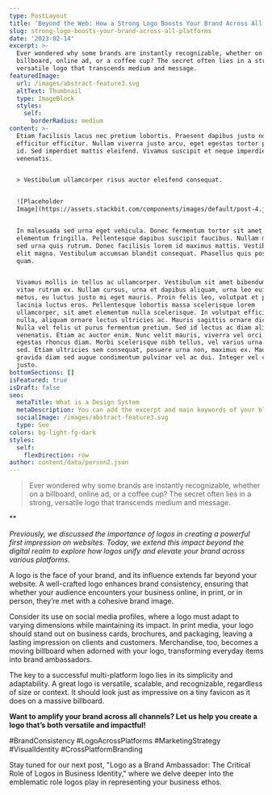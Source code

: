 ```yaml
---
type: PostLayout
title: 'Beyond the Web: How a Strong Logo Boosts Your Brand Across All Platforms'
slug: strong-logo-boosts-your-brand-across-all-platforms
date: '2023-02-14'
excerpt: >-
  Ever wondered why some brands are instantly recognizable, whether on a
  billboard, online ad, or a coffee cup? The secret often lies in a strong,
  versatile logo that transcends medium and message.
featuredImage:
  url: /images/abstract-feature3.svg
  altText: Thumbnail
  type: ImageBlock
  styles:
    self:
      borderRadius: medium
content: >-
  Etiam facilisis lacus nec pretium lobortis. Praesent dapibus justo non
  efficitur efficitur. Nullam viverra justo arcu, eget egestas tortor pretium
  id. Sed imperdiet mattis eleifend. Vivamus suscipit et neque imperdiet
  venenatis.


  > Vestibulum ullamcorper risus auctor eleifend consequat.


  ![Placeholder
  Image](https://assets.stackbit.com/components/images/default/post-4.jpeg)


  In malesuada sed urna eget vehicula. Donec fermentum tortor sit amet nisl
  elementum fringilla. Pellentesque dapibus suscipit faucibus. Nullam malesuada
  sed urna quis rutrum. Donec facilisis lorem id maximus mattis. Vestibulum quis
  elit magna. Vestibulum accumsan blandit consequat. Phasellus quis posuere
  quam.


  Vivamus mollis in tellus ac ullamcorper. Vestibulum sit amet bibendum ipsum,
  vitae rutrum ex. Nullam cursus, urna et dapibus aliquam, urna leo euismod
  metus, eu luctus justo mi eget mauris. Proin felis leo, volutpat et purus in,
  lacinia luctus eros. Pellentesque lobortis massa scelerisque lorem
  ullamcorper, sit amet elementum nulla scelerisque. In volutpat efficitur
  nulla, aliquam ornare lectus ultricies ac. Mauris sagittis ornare dictum.
  Nulla vel felis ut purus fermentum pretium. Sed id lectus ac diam aliquet
  venenatis. Etiam ac auctor enim. Nunc velit mauris, viverra vel orci ut,
  egestas rhoncus diam. Morbi scelerisque nibh tellus, vel varius urna malesuada
  sed. Etiam ultricies sem consequat, posuere urna non, maximus ex. Mauris
  gravida diam sed augue condimentum pulvinar vel ac dui. Integer vel convallis
  justo.
bottomSections: []
isFeatured: true
isDraft: false
seo:
  metaTitle: What is a Design System
  metaDescription: You can add the excerpt and main keywords of your blog post here.
  socialImage: /images/abstract-feature3.svg
  type: Seo
colors: bg-light-fg-dark
styles:
  self:
    flexDirection: row
author: content/data/person2.json
---
```

> Ever wondered why some brands are instantly recognizable, whether on a billboard, online ad, or a coffee cup? The secret often lies in a strong, versatile logo that transcends medium and message.

**

*Previously, we discussed the importance of logos in creating a powerful first impression on websites. Today, we extend this impact beyond the digital realm to explore how logos unify and elevate your brand across various platforms.*

A logo is the face of your brand, and its influence extends far beyond your website. A well-crafted logo enhances brand consistency, ensuring that whether your audience encounters your business online, in print, or in person, they’re met with a cohesive brand image.

Consider its use on social media profiles, where a logo must adapt to varying dimensions while maintaining its impact. In print media, your logo should stand out on business cards, brochures, and packaging, leaving a lasting impression on clients and customers. Merchandise, too, becomes a moving billboard when adorned with your logo, transforming everyday items into brand ambassadors.

The key to a successful multi-platform logo lies in its simplicity and adaptability. A great logo is versatile, scalable, and recognizable, regardless of size or context. It should look just as impressive on a tiny favicon as it does on a massive billboard.

**Want to amplify your brand across all channels? Let us help you create a logo that’s both versatile and impactful!**

\#BrandConsistency #LogoAcrossPlatforms #MarketingStrategy #VisualIdentity #CrossPlatformBranding

Stay tuned for our next post, "Logo as a Brand Ambassador: The Critical Role of Logos in Business Identity," where we delve deeper into the emblematic role logos play in representing your business ethos.
